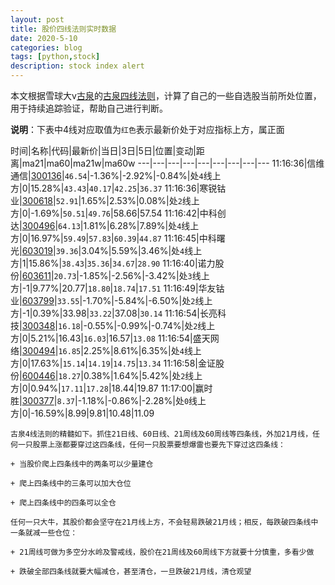```yaml
---
layout: post
title: 股价四线法则实时数据
date: 2020-5-10
categories: blog
tags: [python,stock]
description: stock index alert
---
```



本文根据雪球大v[古泉](https://xueqiu.com/u/7148646888)的[古泉四线法则](https://xueqiu.com/7148646888/130498192)，计算了自己的一些自选股当前所处位置，用于持续追踪验证，帮助自己进行判断。

**说明**：下表中4线对应取值为`红色`表示最新价处于对应指标上方，属正面

时间|名称|代码|最新价|当日|3日|5日|位置|变动|距离|ma21|ma60|ma21w|ma60w
---|---|---|---|---|---|---|---|---
11:16:36|信维通信|[300136](https://xueqiu.com/S/SZ300136)|`46.54`|-1.36%|-2.92%|-0.84%|处`4`线上方|0|15.28%|`43.43`|`40.17`|`42.25`|`36.37`
11:16:36|寒锐钴业|[300618](https://xueqiu.com/S/SZ300618)|`52.91`|1.65%|2.53%|0.08%|处`2`线上方|0|-1.69%|`50.51`|`49.76`|58.66|57.54
11:16:42|中科创达|[300496](https://xueqiu.com/S/SZ300496)|`64.13`|1.81%|6.28%|7.89%|处`4`线上方|0|16.97%|`59.49`|`57.83`|`60.39`|`44.87`
11:16:45|中科曙光|[603019](https://xueqiu.com/S/SH603019)|`39.36`|3.04%|5.59%|3.46%|处`4`线上方|1|15.86%|`38.43`|`35.36`|`34.67`|`28.90`
11:16:40|诺力股份|[603611](https://xueqiu.com/S/SH603611)|`20.73`|-1.85%|-2.56%|-3.42%|处`3`线上方|-1|9.77%|20.77|`18.80`|`18.74`|`17.51`
11:16:49|华友钴业|[603799](https://xueqiu.com/S/SH603799)|`33.55`|-1.70%|-5.84%|-6.50%|处`2`线上方|-1|0.39%|33.98|`33.22`|37.08|`30.14`
11:16:54|长亮科技|[300348](https://xueqiu.com/S/SZ300348)|`16.18`|-0.55%|-0.99%|-0.74%|处`2`线上方|0|5.21%|16.43|`16.03`|16.57|`13.08`
11:16:54|盛天网络|[300494](https://xueqiu.com/S/SZ300494)|`16.85`|2.25%|8.61%|6.35%|处`4`线上方|0|17.63%|`15.14`|`14.19`|`14.75`|`13.34`
11:16:58|金证股份|[600446](https://xueqiu.com/S/SH600446)|`18.27`|0.38%|1.64%|5.42%|处`2`线上方|0|0.94%|`17.11`|`17.28`|18.44|19.87
11:17:00|赢时胜|[300377](https://xueqiu.com/S/SZ300377)|`8.37`|-1.18%|-0.86%|-2.28%|处`0`线上方|0|-16.59%|8.99|9.81|10.48|11.09

```
古泉4线法则的精髓如下。抓住21日线、60日线、21周线及60周线等四条线，外加21月线，任何一只股票上涨都要穿过这四条线，任何一只股票要想爆雷也要先下穿过这四条线：

+ 当股价爬上四条线中的两条可以少量建仓

+ 爬上四条线中的三条可以加大仓位

+ 爬上四条线中的四条可以全仓

任何一只大牛，其股价都会坚守在21月线上方，不会轻易跌破21月线；相反，每跌破四条线中一条就减一些仓位：

+ 21周线可做为多空分水岭及警戒线，股价在21周线及60周线下方就要十分慎重，多看少做

+ 跌破全部四条线就要大幅减仓，甚至清仓，一旦跌破21月线，清仓观望
```
